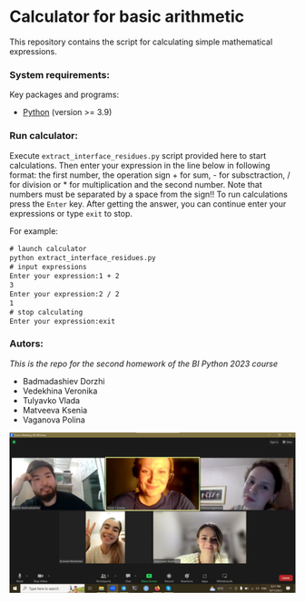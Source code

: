 # Calculator for basic arithmetic 
This repository contains the script for calculating simple mathematical expressions. 

### System requirements:

Key packages and programs:
- [Python](https://www.python.org/downloads/) (version >= 3.9)

### Run calculator:

Execute `extract_interface_residues.py` script provided here to start calculations. Then enter your expression in the line below in following format: the first number, the operation sign + for sum, - for subsctraction, / for division or \* for multiplication and the second number. Note that numbers must be separated by a space from the sign!! To run calculations press the `Enter` key. After getting the answer, you can continue enter your expressions or type `exit` to stop.

For example:
```
# launch calculator
python extract_interface_residues.py
# input expressions
Enter your expression:1 + 2
3
Enter your expression:2 / 2
1
# stop calculating
Enter your expression:exit
```

### Autors:

*This is the repo for the second homework of the BI Python 2023 course*

- Badmadashiev Dorzhi
- Vedekhina Veronika
- Tulyavko Vlada
- Matveeva Ksenia
- Vaganova Polina


![Our team](./team.jpg) 

